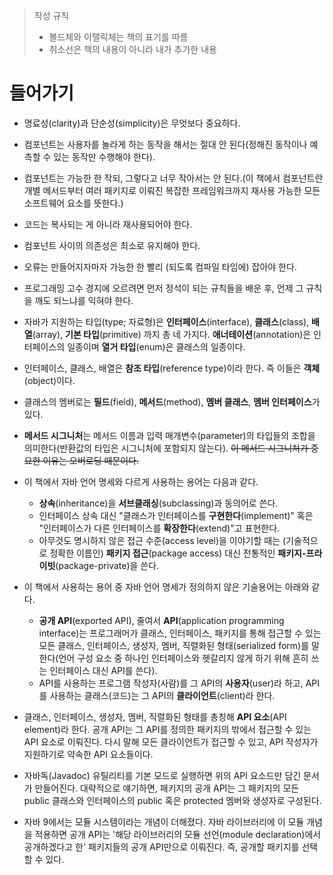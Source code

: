 > 작성 규칙
> 
> - 볼드체와 이탤릭체는 책의 표기를 따름
> - 취소선은 책의 내용이 아니라 내가 추가한 내용

# 들어가기
- 명료성(clarity)과 단순성(simplicity)은 무엇보다 중요하다. 
  
- 컴포넌트는 사용자를 놀라게 하는 동작을 해서는 절대 안 된다(정해진 동작이나 예측할 수 있는 동작만 수행해야 한다). 
- 컴포넌트는 가능한 한 작되, 그렇다고 너무 작아서는 안 된다.(이 책에서 컴포넌트란 개별 메서드부터 여러 패키지로 이뤄진 복잡한 프레임워크까지 재사용 가능한 모든 소프트웨어 요소를 뜻한다.)
- 코드는 복사되는 게 아니라 재사용되어야 한다.
- 컴포넌트 사이의 의존성은 최소로 유지해야 한다.
- 오류는 만들어지자마자 가능한 한 빨리 (되도록 컴파일 타임에) 잡아야 한다.
- 프로그래밍 고수 경지에 오르려면 먼저 정석이 되는 규칙들을 배운 후, 언제 그 규칙을 깨도 되느냐를 익혀야 한다.
- 자바가 지원하는 타입(type; 자료형)은 **인터페이스**(interface), **클래스**(class), **배열**(array), **기본 타입**(primitive) 까지 총 네 가지다. **애너테이션**(annotation)은 인터페이스의 일종이며 **열거 타입**(enum)은 클래스의 일종이다. 
- 인터페이스, 클래스, 배열은 **참조 타입**(reference type)이라 한다. 즉 이들은 **객체**(object)이다.
- 클래스의 멤버로는 **필드**(field), **메서드**(method), **멤버 클래스**, **멤버 인터페이스**가 있다. 
- **메서드 시그니처**는 메서드 이름과 입력 매개변수(parameter)의 타입들의 조합을 의미한다(반환값의 타입은 시그니처에 포함되지 않는다). ~~이 메서드 시그니처가 중요한 이유는 오버로딩 때문이다.~~
- 이 책에서 자바 언어 명세와 다르게 사용하는 용어는 다음과 같다.
  - **상속**(inheritance)을 **서브클래싱**(subclassing)과 동의어로 쓴다.
  - 인터페이스 상속 대신 "클래스가 인터페이스를 **구현한다**(implement)" 혹은 "인터페이스가 다른 인터페이스를 **확장한다**(extend)"고 표현한다.
  - 아무것도 명시하지 않은 접근 수준(access level)을 이야기할 때는 (기술적으로 정확한 이름인) **패키지 접근**(package access) 대신 전통적인 **패키지-프라이빗**(package-private)을 쓴다.
- 이 책에서 사용하는 용어 중 자바 언어 명세가 정의하지 않은 기술용어는 아래와 같다.
  - **공개 API**(exported API), 줄여서 **API**(application programming interface)는 프로그래머가 클래스, 인터페이스, 패키지를 통해 접근할 수 있는 모든 클래스, 인터페이스, 생성자, 멤버, 직렬화된 형태(serialized form)를 말한다(언어 구성 요소 중 하나인 인터페이스와 헷갈리지 않게 하기 위해 흔히 쓰는 인터페이스 대신 API를 쓴다).
  - API를 사용하는 프로그램 작성자(사람)를 그 API의 **사용자**(user)라 하고, API를 사용하는 클래스(코드)는 그 API의 **클라이언트**(client)라 한다.
- 클래스, 인터페이스, 생성자, 멤버, 직렬화된 형태를 총칭해 **API 요소**(API element)라 한다. 공개 API는 그 API를 정의한 패키지의 밖에서 접근할 수 있는 API 요소로 이뤄진다. 다시 말해 모든 클라이언트가 접근할 수 있고, API 작성자가 지원하기로 약속한 API 요소들이다. 
- 자바독(Javadoc) 유틸리티를 기본 모드로 실행하면 위의 API 요소드만 담긴 문서가 만들어진다. 대략적으로 얘기하면, 패키지의 공개 API는 그 패키지의 모든 public 클래스와 인터페이스의 public 혹은 protected 멤버와 생성자로 구성된다. 
- 자바 9에서는 모듈 시스템이라는 개념이 더해졌다. 자바 라이브러리에 이 모듈 개념을 적용하면 공개 API는 '해당 라이브러리의 모듈 선언(module declaration)에서 공개하겠다고 한' 패키지들의 공개 API만으로 이뤄진다. 즉, 공개할 패키지를 선택할 수 있다. 